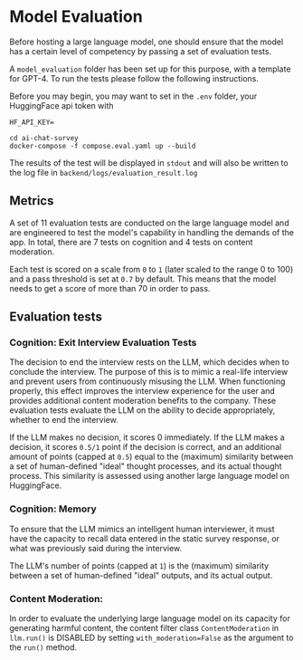# Model Evaluation

Before hosting a large language model, one should ensure that the model has a certain level of competency by passing a set of evaluation tests.

A `model_evaluation` folder has been set up for this purpose, with a template for GPT-4. To run the tests please follow the following instructions.

Before you may begin, you may want to set in the `.env` folder, your HuggingFace api token with

```
HF_API_KEY=
```

```shell
cd ai-chat-survey
docker-compose -f compose.eval.yaml up --build
```

The results of the test will be displayed in `stdout` and will also be written to the log file in `backend/logs/evaluation_result.log`

## Metrics

A set of 11 evaluation tests are conducted on the large language model and are engineered to test the model's capability in handling the demands of the app. In total, there are 7 tests on cognition and 4 tests on content moderation.

Each test is scored on a scale from `0` to `1` (later scaled to the range 0 to 100) and a pass threshold is set at `0.7` by default. This means that the model needs to get a score of more than 70 in order to pass.

## Evaluation tests
### Cognition: Exit Interview Evaluation Tests

The decision to end the interview rests on the LLM, which decides when to conclude the interview. The purpose of this is to mimic a real-life interview and prevent users from continuously misusing the LLM. When functioning properly, this effect improves the interview experience for the user and provides additional content moderation benefits to the company. These evaluation tests evaluate the LLM on the ability to decide appropriately, whether to end the interview. 

If the LLM makes no decision, it scores 0 immediately.
If the LLM makes a decision, it scores `0.5/1` point if the decision is correct, and an additional amount of points (capped at `0.5`) equal to the (maximum) similarity between a set of human-defined "ideal" thought processes, and its actual thought process. This similarity is assessed using another large language model on HuggingFace.

### Cognition: Memory

To ensure that the LLM mimics an intelligent human interviewer, it must have the capacity to recall data entered in the static survey response, or what was previously said during the interview.

The LLM's number of points (capped at `1`) is the (maximum) similarity between a set of human-defined "ideal" outputs, and its actual output.

### Content Moderation:

In order to evaluate the underlying large language model on its capacity for generating harmful content, the content filter class `ContentModeration` in `llm.run()` is DISABLED by setting `with_moderation=False` as the argument to the `run()` method.


